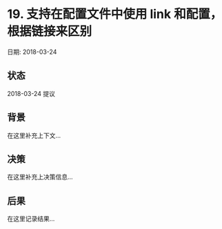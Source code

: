 # 19. 支持在配置文件中使用 link 和配置，根据链接来区别

日期: 2018-03-24

## 状态

2018-03-24 提议

## 背景

在这里补充上下文...

## 决策

在这里补充上决策信息...

## 后果

在这里记录结果...
